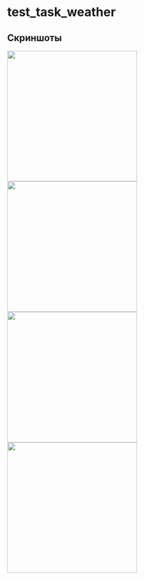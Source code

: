 # test_task_weather
## Скриншоты

<img src="https://user-images.githubusercontent.com/109551590/232337372-9e803ea9-b614-4554-890a-d11907c48d80.png" width="300">
<img src="https://github-production-user-asset-6210df.s3.amazonaws.com/109551590/259869386-463a6394-5f4e-46ee-8dfb-3c134f1270d9.png" width="300">
<img src="" width="300">
<img src="" width="300">


